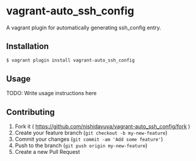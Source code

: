 # vagrant-auto_ssh_config

A vagrant plugin for automatically generating ssh_config entry.

## Installation

```sh
$ vagrant plugin install vagrant-auto_ssh_config
```

## Usage

TODO: Write usage instructions here

## Contributing

1. Fork it ( https://github.com/nishidayuya/vagrant-auto_ssh_config/fork )
2. Create your feature branch (`git checkout -b my-new-feature`)
3. Commit your changes (`git commit -am 'Add some feature'`)
4. Push to the branch (`git push origin my-new-feature`)
5. Create a new Pull Request
